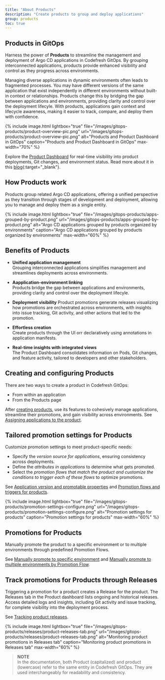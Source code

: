 ```yaml
---
title: "About Products"
description: "Create products to group and deploy applications"
group: products
toc: true
---
```





## Products in GitOps
Harness the power of **Products** to streamline the management and deployment of Argo CD applications in Codefresh GitOps. By grouping interconnected applications, products provide enhanced visibility and control as they progress across environments.


Managing diverse applications in dynamic environments often leads to fragmented processes. You may have different versions of the same application that exist independently in different environments without built-in context or relationships. 
Products change this by bridging the gap between applications and environments, providing clarity and control over the deployment lifecyle.
With products, applications gain context and lifecycle awareness, making it easier to track, compare, and deploy them with confidence.

{% include 
image.html 
lightbox="true" 
file="/images/gitops-products/product-overview-pic.png" 
url="/images/gitops-products/product-overview-pic.png"
alt="Products and Product Dashboard in GitOps" 
caption="Products and Product Dashboard in GitOps"
max-width="70%"
%}


Explore the [Product Dashboard]({{site.baseurl}}/docs/dashboards/gitops-products/) for real-time visibility into product deployments, Git changes, and environment status. 
Read more about it in this [blog](https://codefresh.io/blog/introducing-the-worlds-first-dashboard-for-gitops-environments/){:target="\_blank"}.


## How Products work
Products group related Argo CD applications, offering a unified perspective as they transition through stages of development and deployment, allowing you to manage and deploy them as a single entity.

{% include 
image.html 
lightbox="true" 
file="/images/gitops-products/apps-grouped-by-product.png" 
url="/images/gitops-products/apps-grouped-by-product.png"
alt="Argo CD applications grouped by products organized by environments" 
caption="Argo CD applications grouped by products organized by environments"
max-width="60%"
%}


## Benefits of Products

* **Unified application management**  
  Grouping interconnected applications simplifies management and streamlines deployments across environments.

* **Aapplication-environment linking**  
  Products bridge the gap between applications and environments, providing clarity and control over the deployment lifecyle.

* **Deployment visibility**
  Product promotions generate releases visualizing how promotions are orchestrated across environments, with insights into issue tracking, Git activity, and other actions that led to the promotion.

* **Effortless creation**  
  Create products through the UI orr declaratively using annotations in application manifests.

* **Real-time insights with integrated views**  
  The Product Dashboard consolidates information on Pods, Git changes, and feature activity, tailored to developers and other stakeholders.


## Creating and configuring Products

There are two ways to create a product in Codefresh GitOps:

* From within an application
* From the Products page 

After [creating products]({{site.baseurl}}/docs/products/create-product/), use its features to cohesively manage applications, streamline their promotions, and gain visibility across environments.
See [Assigning applications to the product]({{site.baseurl}}/docs/products/assign-applications/).

## Tailored promotion settings for Products
Customize promotion settings to meet product-specific needs:  
* Specify the *version source for applications*, ensuring consistency across deployments.
* Define the *attributes in applications* to determine what gets promoted.
* Select the *promotion flows that match the product and customize the conditions to trigger each of these flows* to optimize promotions.  
  
See [Application version and promotable properties]({{site.baseurl}}/docs/products/promotion-version-properties/) and [Promotion flows and triggers for products]({{site.baseurl}}/docs/products/promotion-flow-triggers/).

  
{% include 
image.html 
lightbox="true" 
file="/images/gitops-products/promotion-settings-configure.png"
url="/images/gitops-products/promotion-settings-configure.png"
alt="Promotion settings for products" 
caption="Promotion settings for products"
max-width="60%"
%}


## Promotions for Products
Manually promote the product to a specific environment or to multiple environments through predefined Promotion Flows.   

See [Manually promote to specific environment]({{site.baseurl}}/docs/promotions/trigger-promotions#manually-promote-products-to-specific-environments) and [Manually promote to multiple environments by Promotion Flow]({{site.baseurl}}/docs/promotions/trigger-promotions#manually-promote-products-to-multiple-environments-by-promotion-flow).


## Track promotions for Products through Releases
Triggering a promotion for a product creates a Release for the product. The Releases tab in the Product dashboard lists ongoing and historical releases.  
Access detailed logs and insights, including Git activity and issue tracking, for complete visibility into the deployment process.  

See [Tracking product releases]({{site.baseurl}}/docs/promotions/releases).

{% include 
image.html 
lightbox="true" 
file="/images/gitops-products/releases/product-releases-tab.png" 
url="/images/gitops-products/releases/product-releases-tab.png"
alt="Monitoring product promotions in Releases tab" 
caption="Monitoring product promotions in Releases tab"
max-width="60%"
%}

>**NOTE**  
In the documentation, both Product (capitalized) and product (lowercase) refer to the same entity in Codefresh GitOps. They are used interchangeably for readability and consistency.


